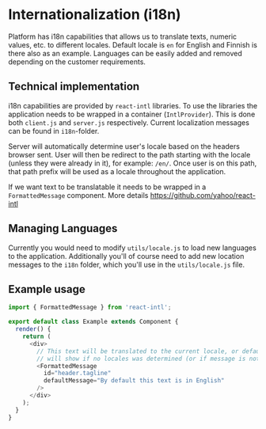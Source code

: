 # Internationalization (i18n)

Platform has i18n capabilities that allows us to translate texts, numeric values, etc. to different locales.
Default locale is `en` for English and Finnish is there also as an example. Languages can be easily added and removed depending on the customer requirements.

## Technical implementation

i18n capabilities are provided by `react-intl` libraries. To use the libraries the application needs to be wrapped in a container (`IntlProvider`). This is done both `client.js` and `server.js` respectively. Current localization messages can be found in `i18n`-folder.

Server will automatically determine user's locale based on the headers browser sent. User will then be redirect to the path starting with the locale (unless they were already in it), for example: `/en/`. Once user is on this path, that path prefix will be used as a locale throughout the application.

If we want text to be translatable it needs to be wrapped in a `FormattedMessage` component. More details https://github.com/yahoo/react-intl

## Managing Languages

Currently you would need to modify `utils/locale.js` to load new languages to the application. Additionally you'll of course need to add new location messages to the `i18n` folder, which you'll use in the `utils/locale.js` file.

## Example usage

```javascript
import { FormattedMessage } from 'react-intl';

export default class Example extends Component {
  render() {
    return (
      <div>
        // This text will be translated to the current locale, or default text
        // will show if no locales was determined (or if message is not found)
        <FormattedMessage
          id="header.tagline"
          defaultMessage="By default this text is in English"
        />
      </div>
    );
  }
}
```
